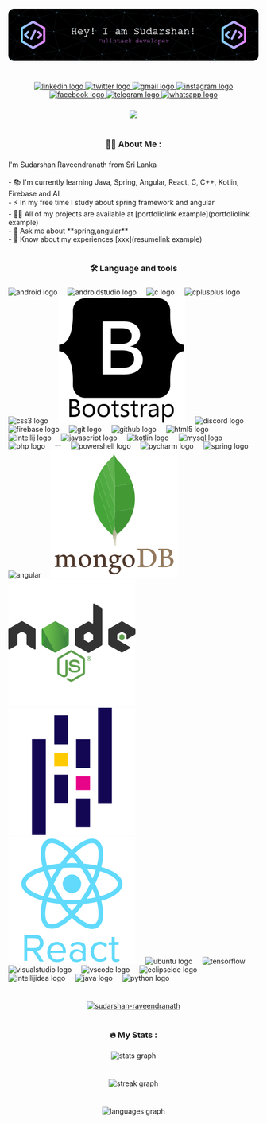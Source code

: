 ![Header](./github-header-image.png)
###
<h1 align="left"></h1>

###

<div align="center">
  <a href="www.linkedin.com/in/sudarshan-raveendranath" target="_blank">
    <img src="https://raw.githubusercontent.com/maurodesouza/profile-readme-generator/master/src/assets/icons/social/linkedin/default.svg" width="44" height="27" alt="linkedin logo"  />
  </a>
  <a href="https://twitter.com/SudarshanRav" target="_blank">
    <img src="https://raw.githubusercontent.com/maurodesouza/profile-readme-generator/master/src/assets/icons/social/twitter/default.svg" width="44" height="27" alt="twitter logo"  />
  </a>
  <a href="sudarshan27922@gmail.com" target="_blank">
    <img src="https://raw.githubusercontent.com/maurodesouza/profile-readme-generator/master/src/assets/icons/social/gmail/default.svg" width="44" height="27" alt="gmail logo"  />
  </a>
  <a href="https://www.instagram.com/sudarshana_raveendranath/" target="_blank">
    <img src="https://raw.githubusercontent.com/maurodesouza/profile-readme-generator/master/src/assets/icons/social/instagram/default.svg" width="44" height="27" alt="instagram logo"  />
  </a>
  <a href="https://www.facebook.com/sudarshana.raveendranath" target="_blank">
    <img src="https://raw.githubusercontent.com/maurodesouza/profile-readme-generator/master/src/assets/icons/social/facebook/default.svg" width="44" height="27" alt="facebook logo"  />
  </a>
  <a href="https://t.me/Sudarshana_raveendranath" target="_blank">
    <img src="https://raw.githubusercontent.com/maurodesouza/profile-readme-generator/master/src/assets/icons/social/telegram/default.svg" width="44" height="27" alt="telegram logo"  />
  </a>
  <a href="https://wa.me/94764287713" target="_blank">
    <img src="https://raw.githubusercontent.com/maurodesouza/profile-readme-generator/master/src/assets/icons/social/whatsapp/default.svg" width="44" height="27" alt="whatsapp logo"  />
  </a>
</div>

###

<div align="center">
  <img src="https://profile-counter.glitch.me/sudarshan-raveendranath/count.svg?"  /><br>
</div>

###

<h1 align="center"></h1>

###

<h3 align="center">👩‍💻  About Me :</h3>

###

<p align="left">I'm Sudarshan Raveendranath from Sri Lanka<br><br>
  - 📚 I'm currently learning Java, Spring, Angular, React, C, C++, Kotlin, Firebase and AI<br>
  - ⚡ In my free time I study about spring framework and angular<br>
  - 👨‍💻 All of my projects are available at [portfoliolink example](portfoliolink example)<br>
  - 💬 Ask me about **spring,angular**<br>
  - 📄 Know about my experiences [xxx](resumelink example)
</p>

###

<h1 align="left"></h1>

###

<h3 align="center">🛠 Language and tools</h3>

###

<div align="left">
  <img src="https://cdn.simpleicons.org/android/3DDC84" height="40" alt="android logo"  />
  <img width="12" />
  <img src="https://cdn.jsdelivr.net/gh/devicons/devicon/icons/androidstudio/androidstudio-original.svg" height="40" alt="androidstudio logo"  />
  <img width="12" />
  <img src="https://cdn.jsdelivr.net/gh/devicons/devicon/icons/c/c-original.svg" height="40" alt="c logo"  />
  <img width="12" />
  <img src="https://cdn.jsdelivr.net/gh/devicons/devicon/icons/cplusplus/cplusplus-original.svg" height="40" alt="cplusplus logo"  />
  <img width="12" />
  <img src="https://skillicons.dev/icons?i=css" height="40" alt="css3 logo"  />
  <img width="12" />
  <img src="https://raw.githubusercontent.com/devicons/devicon/master/icons/bootstrap/bootstrap-plain-wordmark.svg" alt="bootstrap"/>
  <img width="12" />
  <img src="https://cdn.simpleicons.org/discord/5865F2" height="40" alt="discord logo"  />
  <img width="12" />
  <img src="https://skillicons.dev/icons?i=firebase" height="40" alt="firebase logo"  />
  <img width="12" />
  <img src="https://skillicons.dev/icons?i=git" height="40" alt="git logo"  />
  <img width="12" />
  <img src="https://skillicons.dev/icons?i=github" height="40" alt="github logo"  />
  <img width="12" />
  <img src="https://skillicons.dev/icons?i=html" height="40" alt="html5 logo"  />
  <img width="12" />
  <img src="https://cdn.simpleicons.org/intellijidea/000000" height="40" alt="intellij logo"  />
  <img width="12" />
  <img src="https://cdn.simpleicons.org/javascript/F7DF1E" height="40" alt="javascript logo"  />
  <img width="12" />
  <img src="https://skillicons.dev/icons?i=kotlin" height="40" alt="kotlin logo"  />
  <img width="12" />
  <img src="https://skillicons.dev/icons?i=mysql" height="40" alt="mysql logo"  />
  <img width="12" />
  <img src="https://skillicons.dev/icons?i=php" height="40" alt="php logo"  />
  <img width="12" />
  <img src="https://raw.githubusercontent.com/devicons/devicon/master/icons/express/express-original-wordmark.svg" alt="express" width="12" height="12"/>
  <img width="12" />
  <img src="https://skillicons.dev/icons?i=powershell" height="40" alt="powershell logo"  />
  <img width="12" />
  <img src="https://cdn.simpleicons.org/pycharm/000000" height="40" alt="pycharm logo"  />
  <img width="12" />
  <img src="https://skillicons.dev/icons?i=spring" height="40" alt="spring logo"  />
  <img width="12" />
  <img src="https://angular.io/assets/images/logos/angular/angular.svg" alt="angular" /> 
  <img width="12" />
  <img src="https://raw.githubusercontent.com/devicons/devicon/master/icons/mongodb/mongodb-original-wordmark.svg" alt="mongodb"/>
  <img width="12" />
  <img src="https://raw.githubusercontent.com/devicons/devicon/master/icons/nodejs/nodejs-original-wordmark.svg" alt="nodejs"/>
  <img width="12" />
  <img src="https://raw.githubusercontent.com/devicons/devicon/2ae2a900d2f041da66e950e4d48052658d850630/icons/pandas/pandas-original.svg" alt="pandas"/>
  <img width="12" />
  <img src="https://raw.githubusercontent.com/devicons/devicon/master/icons/react/react-original-wordmark.svg" alt="react"/>
  <img width="12" />
  <img src="https://cdn.jsdelivr.net/gh/devicons/devicon/icons/ubuntu/ubuntu-plain.svg" height="40" alt="ubuntu logo"  />
  <img width="12" />
  <img src="https://www.vectorlogo.zone/logos/tensorflow/tensorflow-icon.svg" alt="tensorflow"/>
  <img width="12" />
  <img src="https://skillicons.dev/icons?i=visualstudio" height="40" alt="visualstudio logo"  />
  <img width="12" />
  <img src="https://skillicons.dev/icons?i=vscode" height="40" alt="vscode logo"  />
  <img width="12" />
  <img src="https://skillicons.dev/icons?i=eclipse" height="40" alt="eclipseide logo"  />
  <img width="12" />
  <img src="https://skillicons.dev/icons?i=idea" height="40" alt="intellijidea logo"  />
  <img width="12" />
  <img src="https://cdn.jsdelivr.net/gh/devicons/devicon/icons/java/java-original.svg" height="40" alt="java logo"  />
  <img width="12" />
  <img src="https://skillicons.dev/icons?i=py" height="40" alt="python logo"  />
</div>

###

<h1 align="left"></h1>

###

<p align="center"> <a href="https://github.com/ryo-ma/github-profile-trophy"><img src="https://github-profile-trophy.vercel.app/?username=sudarshan-raveendranath" alt="sudarshan-raveendranath" /></a> </p>

###

<h1 align="left"></h1>

###

<h3 align="center">🔥   My Stats :</h3>

###

<div align="center">
  <img src="https://github-readme-stats.vercel.app/api?username=sudarshan-raveendranath&hide_title=false&hide_rank=false&show_icons=true&include_all_commits=true&count_private=true&disable_animations=false&theme=dark&locale=en&hide_border=false&order=1" height="200" alt="stats graph"  />
  
<h1 align="left"></h1>
  <img src="https://streak-stats.demolab.com?user=sudarshan-raveendranath&locale=en&mode=daily&theme=dark&hide_border=false&border_radius=5&order=3" height="200" alt="streak graph"  />
  
<h1 align="left"></h1>
  <img  src="https://github-readme-stats.vercel.app/api/top-langs?username=sudarshan-raveendranath&locale=en&hide_title=false&layout=compact&card_width=320&langs_count=5&theme=dark&hide_border=false&order=2" height="150" alt="languages graph"  />
</div>

###

<h1 align="left"></h1>





